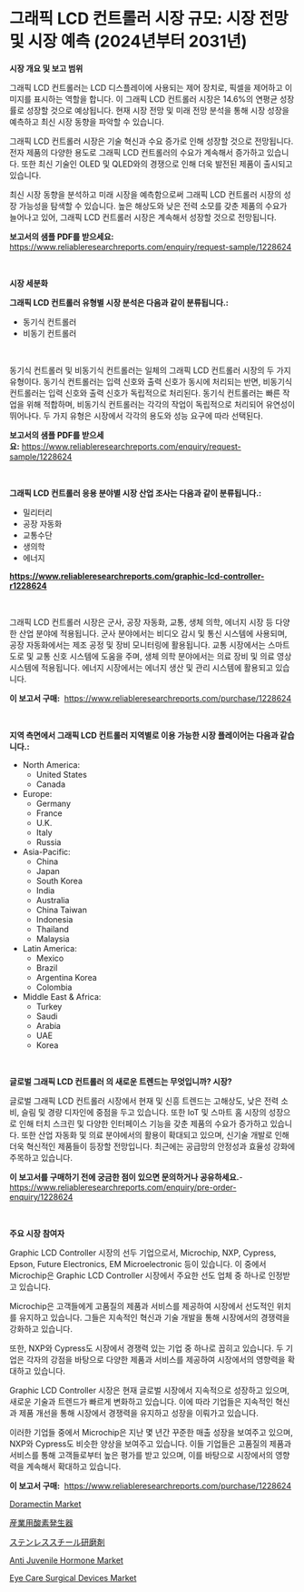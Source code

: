 <p><h1>그래픽 LCD 컨트롤러 시장 규모: 시장 전망 및 시장 예측 (2024년부터 2031년)</h1></p><p><strong>시장 개요 및 보고 범위</strong></p>
<p><p>그래픽 LCD 컨트롤러는 LCD 디스플레이에 사용되는 제어 장치로, 픽셀을 제어하고 이미지를 표시하는 역할을 합니다. 이 그래픽 LCD 컨트롤러 시장은 14.6%의 연평균 성장률로 성장할 것으로 예상됩니다. 현재 시장 전망 및 미래 전망 분석을 통해 시장 성장을 예측하고 최신 시장 동향을 파악할 수 있습니다.</p><p>그래픽 LCD 컨트롤러 시장은 기술 혁신과 수요 증가로 인해 성장할 것으로 전망됩니다. 전자 제품의 다양한 용도로 그래픽 LCD 컨트롤러의 수요가 계속해서 증가하고 있습니다. 또한 최신 기술인 OLED 및 QLED와의 경쟁으로 인해 더욱 발전된 제품이 출시되고 있습니다.</p><p>최신 시장 동향을 분석하고 미래 시장을 예측함으로써 그래픽 LCD 컨트롤러 시장의 성장 가능성을 탐색할 수 있습니다. 높은 해상도와 낮은 전력 소모를 갖춘 제품의 수요가 늘어나고 있어, 그래픽 LCD 컨트롤러 시장은 계속해서 성장할 것으로 전망됩니다.</p></p>
<p><strong>보고서의 샘플 PDF를 받으세요:</strong> <a href="https://www.reliableresearchreports.com/enquiry/request-sample/1228624">https://www.reliableresearchreports.com/enquiry/request-sample/1228624</a></p>
<p>&nbsp;</p>
<p><strong>시장 세분화</strong></p>
<p><strong>그래픽 LCD 컨트롤러 유형별 시장 분석은 다음과 같이 분류됩니다.:</strong></p>
<p><ul><li>동기식 컨트롤러</li><li>비동기 컨트롤러</li></ul></p>
<p>&nbsp;</p>
<p><p>동기식 컨트롤러 및 비동기식 컨트롤러는 일체의 그래픽 LCD 컨트롤러 시장의 두 가지 유형이다. 동기식 컨트롤러는 입력 신호와 출력 신호가 동시에 처리되는 반면, 비동기식 컨트롤러는 입력 신호와 출력 신호가 독립적으로 처리된다. 동기식 컨트롤러는 빠른 작업을 위해 적합하며, 비동기식 컨트롤러는 각각의 작업이 독립적으로 처리되어 유연성이 뛰어나다. 두 가지 유형은 시장에서 각각의 용도와 성능 요구에 따라 선택된다.</p></p>
<p><strong>보고서의 샘플 PDF를 받으세요:</strong>&nbsp;<a href="https://www.reliableresearchreports.com/enquiry/request-sample/1228624">https://www.reliableresearchreports.com/enquiry/request-sample/1228624</a></p>
<p>&nbsp;</p>
<p><strong> 그래픽 LCD 컨트롤러 응용 분야별 시장 산업 조사는 다음과 같이 분류됩니다.:</strong></p>
<p><ul><li>밀리터리</li><li>공장 자동화</li><li>교통수단</li><li>생의학</li><li>에너지</li></ul></p>
<p><strong><a href="https://www.reliableresearchreports.com/graphic-lcd-controller-r1228624">https://www.reliableresearchreports.com/graphic-lcd-controller-r1228624</a></strong></p>
<p>&nbsp;</p>
<p><p>그래픽 LCD 컨트롤러 시장은 군사, 공장 자동화, 교통, 생체 의학, 에너지 시장 등 다양한 산업 분야에 적용됩니다. 군사 분야에서는 비디오 감시 및 통신 시스템에 사용되며, 공장 자동화에서는 제조 공정 및 장비 모니터링에 활용됩니다. 교통 시장에서는 스마트 도로 및 교통 신호 시스템에 도움을 주며, 생체 의학 분야에서는 의료 장비 및 의료 영상 시스템에 적용됩니다. 에너지 시장에서는 에너지 생산 및 관리 시스템에 활용되고 있습니다.</p></p>
<p><strong>이 보고서 구매:</strong>&nbsp; <a href="https://www.reliableresearchreports.com/purchase/1228624">https://www.reliableresearchreports.com/purchase/1228624</a></p>
<p>&nbsp;</p>
<p><strong>지역 측면에서 그래픽 LCD 컨트롤러 지역별로 이용 가능한 시장 플레이어는 다음과 같습니다.:</strong></p>
<p><ul>
    <li>
        North America:
        <ul>
            <li>United States</li>
            <li>Canada</li>
        </ul>
    </li>
    <li>
        Europe:
        <ul>
            <li>Germany</li>
            <li>France</li>
            <li>U.K.</li>
            <li>Italy</li>
            <li>Russia</li>
        </ul>
    </li>
    <li>
        Asia-Pacific:
        <ul>
            <li>China</li>
            <li>Japan</li>
            <li>South Korea</li>
            <li>India</li>
            <li>Australia</li>
            <li>China Taiwan</li>
            <li>Indonesia</li>
            <li>Thailand</li>
            <li>Malaysia</li>
        </ul>
    </li>
    <li>
        Latin America:
        <ul>
            <li>Mexico</li>
            <li>Brazil</li>
            <li>Argentina Korea</li>
            <li>Colombia</li>
        </ul>
    </li>
    <li>
        Middle East & Africa:
        <ul>
            <li>Turkey</li>
            <li>Saudi</li>
            <li>Arabia</li>
            <li>UAE</li>
            <li>Korea</li>
        </ul>
    </li>
    </ul></p>
<p>&nbsp;</p>
<p><strong>글로벌 그래픽 LCD 컨트롤러 의 새로운 트렌드는 무엇입니까? 시장?</strong></p>
<p><p>글로벌 그래픽 LCD 컨트롤러 시장에서 현재 및 신흥 트렌드는 고해상도, 낮은 전력 소비, 슬림 및 경량 디자인에 중점을 두고 있습니다. 또한 IoT 및 스마트 홈 시장의 성장으로 인해 터치 스크린 및 다양한 인터페이스 기능을 갖춘 제품의 수요가 증가하고 있습니다. 또한 산업 자동화 및 의료 분야에서의 활용이 확대되고 있으며, 신기술 개발로 인해 더욱 혁신적인 제품들이 등장할 전망입니다. 최근에는 공급망의 안정성과 효율성 강화에 주목하고 있습니다.</p></p>
<p><strong>이 보고서를 구매하기 전에 궁금한 점이 있으면 문의하거나 공유하세요.</strong>- <a href="https://www.reliableresearchreports.com/enquiry/pre-order-enquiry/1228624">https://www.reliableresearchreports.com/enquiry/pre-order-enquiry/1228624</a></p>
<p>&nbsp;</p>
<p><strong>주요 시장 참여자</strong></p>
<p><p>Graphic LCD Controller 시장의 선두 기업으로서, Microchip, NXP, Cypress, Epson, Future Electronics, EM Microelectronic 등이 있습니다. 이 중에서 Microchip은 Graphic LCD Controller 시장에서 주요한 선도 업체 중 하나로 인정받고 있습니다. </p><p>Microchip은 고객들에게 고품질의 제품과 서비스를 제공하여 시장에서 선도적인 위치를 유지하고 있습니다. 그들은 지속적인 혁신과 기술 개발을 통해 시장에서의 경쟁력을 강화하고 있습니다. </p><p>또한, NXP와 Cypress도 시장에서 경쟁력 있는 기업 중 하나로 꼽히고 있습니다. 두 기업은 각자의 강점을 바탕으로 다양한 제품과 서비스를 제공하여 시장에서의 영향력을 확대하고 있습니다.</p><p>Graphic LCD Controller 시장은 현재 글로벌 시장에서 지속적으로 성장하고 있으며, 새로운 기술과 트렌드가 빠르게 변화하고 있습니다. 이에 따라 기업들은 지속적인 혁신과 제품 개선을 통해 시장에서 경쟁력을 유지하고 성장을 이뤄가고 있습니다.</p><p>이러한 기업들 중에서 Microchip은 지난 몇 년간 꾸준한 매출 성장을 보여주고 있으며, NXP와 Cypress도 비슷한 양상을 보여주고 있습니다. 이들 기업들은 고품질의 제품과 서비스를 통해 고객들로부터 높은 평가를 받고 있으며, 이를 바탕으로 시장에서의 영향력을 계속해서 확대하고 있습니다.</p></p>
<p><strong>이 보고서 구매:</strong>&nbsp;&nbsp;<a href="https://www.reliableresearchreports.com/purchase/1228624">https://www.reliableresearchreports.com/purchase/1228624</a></p>
<p><p><a href="https://issuu.com/reportprime-2/docs/doramectin-market-size-2030.pptx">Doramectin Market</a></p><p><a href="https://github.com/lrlmopnhwd79300/Market-Research-Report-List-1/blob/main/509538729718.md">産業用酸素発生器</a></p><p><a href="https://github.com/EstelWisozk1/Market-Research-Report-List-1/blob/main/994985629727.md">ステンレススチール研磨剤</a></p><p><a href="https://issuu.com/reportprime-2/docs/anti-juvenile-hormone-market-size-2030.pptx">Anti Juvenile Hormone Market</a></p><p><a href="https://github.com/joannagoyvaerts/Market-Research-Report-List-2/blob/main/eye-care-surgical-devices-market.md">Eye Care Surgical Devices Market</a></p></p>